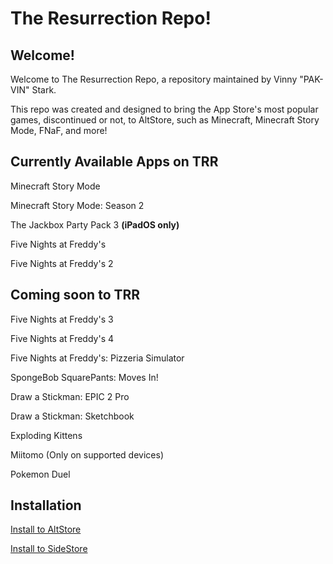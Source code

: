 # The Resurrection Repo!

## Welcome!

Welcome to The Resurrection Repo, a repository maintained by Vinny "PAK-VIN" Stark.

This repo was created and designed to bring the App Store's most popular games, discontinued or not, to AltStore, such as 
Minecraft, Minecraft Story Mode, FNaF, and more!

## Currently Available Apps on TRR

Minecraft Story Mode 

Minecraft Story Mode: Season 2

The Jackbox Party Pack 3 **(iPadOS only)**

Five Nights at Freddy's

Five Nights at Freddy's 2


## Coming soon to TRR

Five Nights at Freddy's 3

Five Nights at Freddy's 4

Five Nights at Freddy's: Pizzeria Simulator

SpongeBob SquarePants: Moves In!

Draw a Stickman: EPIC 2 Pro

Draw a Stickman: Sketchbook

Exploding Kittens

Miitomo (Only on supported devices)

Pokemon Duel


## Installation

[Install to AltStore](altstore://source?url=https://cdn.statically.io/gh/PAK-VIN/The-Resurrection-Repo/refs/heads/main/source.json)

[Install to SideStore](sidestore://source?url=https://cdn.statically.io/gh/PAK-VIN/The-Resurrection-Repo/refs/heads/main/source.json)
